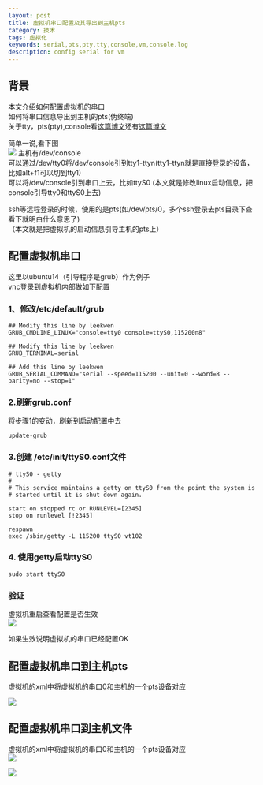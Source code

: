 ```yaml
---
layout: post
title: 虚拟机串口配置及其导出到主机pts
category: 技术
tags: 虚拟化
keywords: serial,pts,pty,tty,console,vm,console.log
description: config serial for vm
---
```


## 背景 ##

本文介绍如何配置虚拟机的串口  
如何将串口信息导出到主机的pts(伪终端)  
关于tty，pts(pty),console看[这篇博文](http://ytliu.info/blog/2013/09/28/ttyde-na-xie-shi-er/)还有[这篇博文](http://blog.chinaunix.net/uid-20543672-id-3225777.html)  

简单一说,看下图  
![](http://i.imgur.com/mgIkSKk.png)
主机有/dev/console  
可以通过/dev/tty0将/dev/console引到tty1-ttyn(tty1-ttyn就是直接登录的设备，比如alt+f1可以切到tty1)  
可以将/dev/console引到串口上去，比如ttyS0
(本文就是修改linux启动信息，把console引导tty0和ttyS0上去)  

ssh等远程登录的时候，使用的是pts(如/dev/pts/0，多个ssh登录去pts目录下查看下就明白什么意思了)  
（本文就是把虚拟机的启动信息引导主机的pts上）


## 配置虚拟机串口 ##

这里以ubuntu14（引导程序是grub）作为例子  
vnc登录到虚拟机内部做如下配置  

### 1、修改/etc/default/grub ###

    ## Modify this line by leekwen
    GRUB_CMDLINE_LINUX="console=tty0 console=ttyS0,115200n8"
    
    ## Modify this line by leekwen
    GRUB_TERMINAL=serial
    
    ## Add this line by leekwen
    GRUB_SERIAL_COMMAND="serial --speed=115200 --unit=0 --word=8 --parity=no --stop=1"

### 2.刷新grub.conf ###

将步骤1的变动，刷新到启动配置中去  

    update-grub

### 3.创建 /etc/init/ttyS0.conf文件 ###

    # ttyS0 - getty
    #
    # This service maintains a getty on ttyS0 from the point the system is
    # started until it is shut down again.
    
    start on stopped rc or RUNLEVEL=[2345]
    stop on runlevel [!2345]
    
    respawn
    exec /sbin/getty -L 115200 ttyS0 vt102

### 4. 使用getty启动ttyS0 ###  

    sudo start ttyS0

### 验证 ###

虚拟机重启查看配置是否生效  
![](http://i.imgur.com/OOIuySz.png)

如果生效说明虚拟机的串口已经配置OK  

## 配置虚拟机串口到主机pts ##

虚拟机的xml中将虚拟机的串口0和主机的一个pts设备对应  

![](http://i.imgur.com/7nLKiRq.png)

## 配置虚拟机串口到主机文件 ##

虚拟机的xml中将虚拟机的串口0和主机的一个pts设备对应  
![](http://i.imgur.com/bz1qgkB.png)

![](http://i.imgur.com/N38rMgy.png)